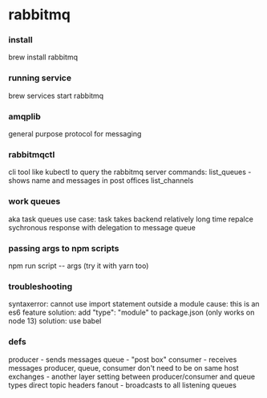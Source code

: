 # rabbitmq

### install

brew install rabbitmq

### running service 

brew services start rabbitmq

### amqplib

general purpose protocol for messaging 

### rabbitmqctl

cli tool like kubectl to query the rabbitmq server
commands:
    list_queues - shows name and messages in post offices
    list_channels

### work queues

aka task queues
use case:
task takes backend relatively long time
repalce sychronous response with delegation to message queue 

### passing args to npm scripts

npm run script -- args
(try it with yarn too)

### troubleshooting

syntaxerror: cannot use import statement outside a module
cause: this is an es6 feature
solution: add "type": "module" to package.json (only works on node 13)
solution: use babel

### defs

producer - sends messages
queue - "post box"
consumer - receives messages
 producer, queue, consumer don't need to be on same host
exchanges - another layer setting between producer/consumer and queue 
    types
        direct
        topic
        headers
        fanout - broadcasts to all listening queues